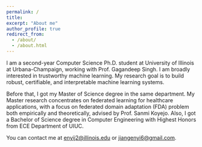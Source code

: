 ```yaml
---
permalink: /
title: 
excerpt: "About me"
author_profile: true
redirect_from: 
  - /about/
  - /about.html
---
```


I am a second-year Computer Science Ph.D. student at <a href="https://illinois.edu/" style="text-decoration:none">University of Illinois at Urbana-Champaign</a>, working with <a href="https://ggndpsngh.github.io/" style="text-decoration:none">Prof. Gagandeep Singh</a>. I am broadly interested in trustworthy machine learning. My research goal is to build robust, certifiable, and interpretable machine learning systems. 

Before that, I got my Master of Science degree in the same department. My Master research concentrates on federated learning for healthcare applications, with a focus on federated domain adaptation (FDA) problem both empirically and theoretically, advised by <a href="https://cs.stanford.edu/~sanmi/index.html" style="text-decoration:none">Prof. Sanmi Koyejo</a>. Also, I got a Bachelor of Science degree in Computer Engineering with <a href="https://ece.illinois.edu/admissions/why-ece/honors" style="text-decoration:none">Highest Honors</a> from <a href="https://ece.illinois.edu/" style="text-decoration:none">ECE Department</a> of <a href="https://illinois.edu/" style="text-decoration:none">UIUC</a>. 

You can contact me at enyij2@illinois.edu or jiangenyi6@gmail.com.

<!-- Check out my CV [here](https://enyijiang.github.io/files/Enyi_Jiang_CV.pdf). And  --> 

